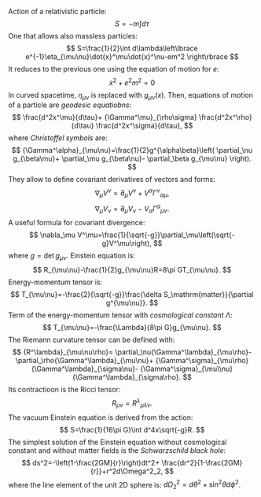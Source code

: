 Action of a relativistic particle:
$$
S=-m\int d\tau
$$
One that allows also massless particles:
$$
S=\frac{1}{2}\int d\lambda\left\lbrace 
e^{-1}\eta_{\mu\nu}\dot{x}^\mu\dot{x}^\nu-em^2
\right\rbrace
$$
It reduces to the previous one using the equation of motion for $e$:
$$
\dot{x}^2+e^2m^2=0
$$
In curved spacetime, $\eta_{\mu\nu}$ is replaced with $g_{\mu\nu}(x)$. Then, equations of motion of a particle are *geodesic equatiobns*:
$$
\frac{d^2x^\mu}{d\tau}+
{\Gamma^\mu}_{\rho\sigma}
\frac{d^2x^\rho}{d\tau}
\frac{d^2x^\sigma}{d\tau},
$$
where *Christoffel symbols* are:
$$
{\Gamma^\alpha}_{\mu\nu}=\frac{1}{2}g^{\alpha\beta}\left(
\partial_\nu g_{\beta\mu}+
\partial_\mu g_{\beta\nu}-
\partial_\beta g_{\mu\nu}
\right).
$$
They allow to define covariant derivatives of vectors and forms:
$$
\nabla_\mu V^\nu=\partial_\mu V^\nu+V^\alpha{\Gamma^\nu}_{\alpha\mu},
$$
$$
\nabla_\mu V_\nu=\partial_\mu V_\nu-V_\alpha{\Gamma^\alpha}_{\mu\nu}.
$$
A useful formula for covariant divergence:
$$
\nabla_\mu V^\mu=\frac{1}{\sqrt{-g}}\partial_\mu\left(\sqrt{-g}V^\mu\right),
$$
where $g=\det g_{\mu\nu}$.
Einstein equation is:
$$
R_{\mu\nu}-\frac{1}{2}g_{\mu\nu}R=8\pi GT_{\mu\nu}.
$$
Energy-momentum tensor is:
$$
T_{\mu\nu}=-\frac{2}{\sqrt{-g}}\frac{\delta S_\mathrm{matter}}{\partial g^{\mu\nu}}.
$$
Term of the energy-momentum tensor with *cosmological constant* $\Lambda$:
$$
T_{\mu\nu}=-\frac{\Lambda}{8\pi G}g_{\mu\nu}.
$$
The Riemann curvature tensor can be defined with:
$$
{R^\lambda}_{\mu\nu\rho}=
\partial_\nu{\Gamma^\lambda}_{\mu\rho}-
\partial_\rho{\Gamma^\lambda}_{\mu\nu}+
{\Gamma^\sigma}_{\mu\rho}{\Gamma^\lambda}_{\sigma\nu}-
{\Gamma^\sigma}_{\mu\\nu}{\Gamma^\lambda}_{\sigma\rho}.
$$
Its contractioon is the Ricci tensor:
$$
R_{\mu\nu}={R^\lambda}_{\mu\lambda\nu}.
$$
The vacuum Einstein equation is derived from the action:
$$
S=\frac{1}{16\pi G}\int d^4x\sqrt{-g}R.
$$
The simplest solution of the Einstein equation without cosmological constant and without matter fields is the *Schwarzschild black hole*:
$$
ds^2=-\left(1-\frac{2GM}{r}\right)dt^2+
\frac{dr^2}{1-\frac{2GM}{r}}+r^2d\Omega^2_2,
$$
where the line element of the unit 2D sphere is: $d\Omega^2_2=d\theta^2+\sin^2\theta d\phi^2$.
